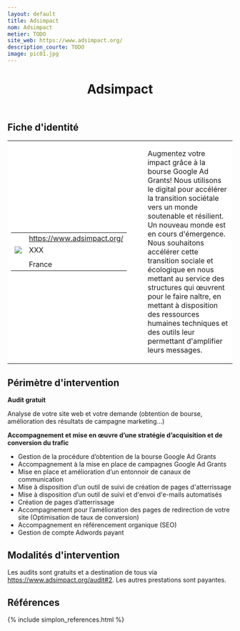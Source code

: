 ```yaml
---
layout: default
title: Adsimpact
nom: Adsimpact
metier: TODO
site_web: https://www.adsimpact.org/
description_courte: TODO
image: pic01.jpg
---
```


<header>
	<h1> Adsimpact </h1>
</header>

<div class="main">
	<h2> Fiche d'identité </h2>
	<table style="border-collapse: collapse;">
		<tr style="border: none; background-color:#FFFFFF;">
			<td style="border: none; background-color:#FFFFFF;width:20%;height:80%;">
				<div class="fiche_contact" style="">
					<table style="border-collapse: collapse;">
						<tr class="site_web" style="border: none; background-color:#FFFFFF;">
							<td style="border: none;">
								<img src="" class="fiche_icone"/>
							</td>
							<td style="border: none;">
								<a href="https://www.adsimpact.org/"> https://www.adsimpact.org/</a>
							</td>
						</tr>
						<tr class="contact" style="border: none; background-color:#FFFFFF;">
							<td style="border: none;display: table-cell;">
								<img src="{{site.base_url}}/images/email_icon.png" class="image" style="max-width:150%;vertical-align: middle;"/>
							</td>
							<td style="border: none;">
								XXX 
							</td>
						</tr>
						<tr class="telephone" style="border: none; background-color:#FFFFFF;">
							<td style="border: none;">
								<img src="" class="fiche_icone"/>
							</td>
							<td style="border: none;">
							</td>
						</tr>
						<tr class="zone" style="border: none; background-color:#FFFFFF;">
							<td style="border: none;">
								<img src="" class="fiche_icone"/>
							</td>
							<td style="border: none;">
								France
							</td>
						</tr>
					</table>
				</div>
			</td>
			<td style="width:10%;"/>
			<td style="background-color:#FFFFFF; width:60%;">
				<div class="fiche_identite">
					<p style="font-weight:normal;">
					Augmentez votre impact grâce à la bourse Google Ad Grants! Nous utilisons le digital pour accélérer la transition sociétale vers un monde soutenable et résilient. Un nouveau monde est en cours d'émergence. Nous souhaitons accélérer cette transition sociale et écologique en nous mettant au service des structures qui œuvrent pour le faire naître, en mettant à disposition des ressources humaines techniques et des outils leur permettant d'amplifier leurs messages.
					</p>
				</div>
			</td>
		</tr>
	</table>
	<div class="perimetre_intervention">
		<h2> Périmètre d'intervention </h2>
		<strong>Audit gratuit</strong>
		<p>Analyse de votre site web et votre demande (obtention de bourse, amélioration des résultats de campagne marketing…)</p>
		<strong>Accompagnement et mise en œuvre d’une stratégie d’acquisition et de conversion du trafic</strong>
		<ul>
			<li>Gestion de la procédure d’obtention de la bourse Google Ad Grants</li>
			<li>Accompagnement à la mise en place de campagnes Google Ad Grants</li>
			<li>Mise en place et amélioration d’un entonnoir de canaux de communication</li>
			<li>Mise à disposition d’un outil de suivi de création de pages d'atterrissage</li>
			<li>Mise à disposition d’un outil de suivi et d'envoi d'e-mails automatisés</li>
			<li>Création de pages d’atterrissage</li>
			<li>Accompagnement pour l’amélioration des pages de redirection de votre site (Optimisation de taux de conversion)</li>
			<li>Accompagnement en référencement organique (SEO)</li>
			<li>Gestion de compte Adwords payant</li>
		</ul>
	</div>
	<div class="modalite_intervention">
		<h2> Modalités d'intervention </h2>
		<p>Les audits sont gratuits et a destination de tous via <a href="formulaire d'audit"> https://www.adsimpact.org/audit#2</a>. Les autres prestations sont payantes.</p>
</div>
<footer class="references">
	<h2> Références </h2>
	{% include simplon_references.html %}
</footer>

